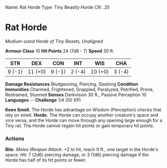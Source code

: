 Name: Rat Horde
Type: Tiny Beastly Horde
CR: .25

# Rat Horde
_Medium-sized Horde of Tiny Beasts, Unaligned_

**Armour Class** 10
**Hit Points** 24 (7d8 - 7)
**Speed** 30 ft.

| STR     | DEX     | CON     | INT     | WIS     | CHA     |
|---------|---------|---------|---------|---------|---------|
| 9 (-1)  | 11 (+0) | 9 (-1)  | 2 (-4)  | 10 (+0) | 3 (-4)  |

**Damage Resistances** Bludgeoning, Piercing, Slashing
**Condition Immunities** Charmed, Frightened, Grappled, Paralyzed, Petrified, Prone, Restrained, Stunned
**Senses** Darkvision 30 ft., Passive Perception 10
**Languages** --
**Challenge** 1/4 (50 XP)

**Keen Smell.** The Horde has advantage on Wisdom (Perception) checks that rely on smell.
**Horde.** The Horde can occupy another creature's space and vice versa, and the Horde can move through any opening large enough for a Tiny rat. The Horde cannot regain hit points or gain temporary hit points.

### Actions
**Bite.** _Melee Weapon Attack:_ +2 to hit, reach 0 ft., one target in the Horde's space. _Hit:_ 7 (2d6) piercing damage, or 3 (1d6) piercing damage if the Horde has half of its hit points or fewer.